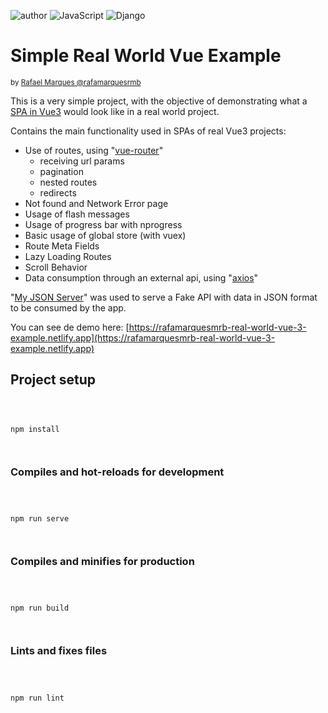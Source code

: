 
  

![author](https://img.shields.io/badge/author-rafamarquesrmb-red.svg) ![JavaScript](https://img.shields.io/badge/JavaScript-yellow.svg) ![Django](https://img.shields.io/badge/VueJs-3.2.13-darkgreen.svg)

  

  

# Simple Real World Vue Example

  

  

<sub>by [Rafael Marques @rafamarquesrmb](https://github.com/rafamarquesrmb)</sub>

  

This is a very simple project, with the objective of demonstrating what a [SPA in Vue3](https://vuejs.org/) would look like in a real world project.

  

Contains the main functionality used in SPAs of real Vue3 projects:

- Use of routes, using "[vue-router](https://router.vuejs.org/)"
	- receiving url params
	- pagination
	- nested routes
	- redirects
- Not found and Network Error page
- Usage of flash messages
- Usage of progress bar with nprogress
- Basic usage of global store (with vuex)
- Route Meta Fields
- Lazy Loading Routes
- Scroll Behavior
- Data consumption through an external api, using "[axios](https://axios-http.com/docs/intro)"


  

"[My JSON Server](https://my-json-server.typicode.com/)" was used to serve a Fake API with data in JSON format to be consumed by the app.

  

You can see de demo here: [https://rafamarquesmrb-real-world-vue-3-example.netlify.app](https://rafamarquesmrb-real-world-vue-3-example.netlify.app)

  
  

## Project setup

  

```

  

npm install

  

```

  

  

### Compiles and hot-reloads for development

  

```

  

npm run serve

  

```

  

  

### Compiles and minifies for production

  

```

  

npm run build

  

```

  

  

### Lints and fixes files

  

```

  

npm run lint

  

```
